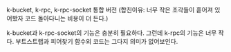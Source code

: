 # 

k-bucket, k-rpc, k-rpc-socket 통합 버전
(합친이유: 너무 작은 조각들이 흩어져 있어봤자 코드 돌아다니는 비용이 더 든다.)

k-bucket과 k-rpc-socket의 기능은 충분히 필요하다. 그런데 k-rpc의 기능은 너무 작다. 부트스트랩과 피어찾기 함수외 코드는 그다지 의미가 없어보인다. 

